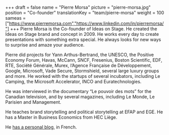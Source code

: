 +++
draft			= false
name			= "Pierre Morsa"
picture			= "pierre-morsa.jpg"
position 		= "Co-founder"
translationKey	= "team/pierre-morsa"
weight			= 100
sameas			= ["https://www.pierremorsa.com","https://www.linkedin.com/in/pierremorsa/"]
+++
Pierre Morsa is the Co-founder of Ideas on Stage. He created the Ideas on Stage brand and concept in 2009. He works every day to create presentations with something extra special. He always looks for new ways to surprise and amaze your audience.

Pierre did projects for Yann Arthus-Bertrand, the UNESCO, the Positive Economy Forum, Havas, McCann, SNCF, Fresenius, Boston Scientific, EDF, RTE, Société Générale, Murex, l’Agence Française de Développement, Google, Microsoft, Vade Secure, Stormshield, several large luxury groups and more. He worked with the startups of several incubators, including Le Camping, the Microsoft Accelerator, INCO and Euratechnologies.

He was interviewed in the documentary “Le pouvoir des mots” for the Canadian television, and by several magazines, including Le Monde, Le Parisien and Management.

He teaches brand storytelling and political storytelling at EFAP and EGE. He has a Master in Business Economics from HEC Liège.

He [has a personal blog](https://www.pierremorsa.com/), in French.

